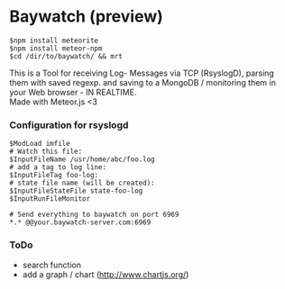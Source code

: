 # Baywatch (preview)

	$npm install meteorite
	$npm install meteor-npm
	$cd /dir/to/baywatch/ && mrt

This is a Tool for receiving Log- Messages via TCP (RsyslogD), parsing them with saved regexp. and saving to a MongoDB / monitoring them in your Web browser - IN REALTIME.   
Made with Meteor.js <3   
      
### Configuration for rsyslogd
	$ModLoad imfile	
	# Watch this file:
	$InputFileName /usr/home/abc/foo.log
	# add a tag to log line:
	$InputFileTag foo-log:
	# state file name (will be created):
	$InputFileStateFile state-foo-log
	$InputRunFileMonitor
	
	# Send everything to baywatch on port 6969
	*.* @@your.baywatch-server.com:6969

### ToDo 
- search function
- add a graph / chart (http://www.chartjs.org/)
